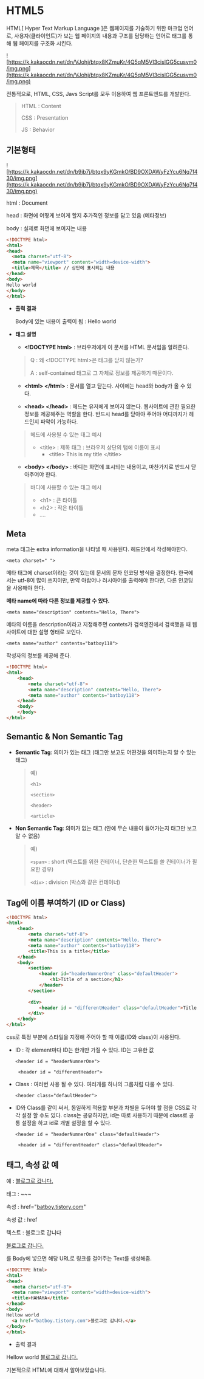 # HTML5

HTML[ Hyper Text Markup Language ]은 웹페이지를 기술하기 위한 마크업 언어로, 사용자(클라이언트)가 보는 웹 페이지의 내용과 구조를 담당하는 언어로 태그를 통해 웹 페이지를 구조화 시킨다.

![https://k.kakaocdn.net/dn/VJohj/btqx8KZmuKr/4Q5qM5VI3cislGG5cusvm0/img.png](https://k.kakaocdn.net/dn/VJohj/btqx8KZmuKr/4Q5qM5VI3cislGG5cusvm0/img.png)

전통적으로, HTML, CSS, Javs Script를 모두 이용하여 웹 프론트엔드를 개발한다.

> HTML : Content
>
> CSS : Presentation
>
> JS : Behavior



## 기본형태

![https://k.kakaocdn.net/dn/b9jb7j/btqx9yKGmkO/BD9OXDAWyFzYcu6Nq7f430/img.png](https://k.kakaocdn.net/dn/b9jb7j/btqx9yKGmkO/BD9OXDAWyFzYcu6Nq7f430/img.png)

html : Document

head : 화면에 어떻게 보이게 할지 추가적인 정보를 담고 있음 (메타정보)

body : 실제로 화면에 보여지는 내용

```html
<!DOCTYPE html>
<html>
<head>
  <meta charset="utf-8">
  <meta name="viewport" content="width=device-width">
  <title>제목</title> // 상단에 표시되는 내용
</head>
<body>
Hello world
</body>
</html>
```



- **출력 결과**

  Body에 있는 내용이 출력이 됨 : Hello world



- **태그 설명**

  - **\<!DOCTYPE html>** : 브라우저에게 이 문서를 HTML 문서임을  알려준다. 

  > Q : 왜 \<!DOCTYPE html>은 태그를 닫지 않는가?
  >
  > A : self-contained 태그로 그 자체로 정보를 제공하기 때문이다.

  - **\<html>   \</html>** : 문서를 열고 닫는다. 사이에는 head와 body가 올 수 있다.

  - **\<head>  \</head>** : 헤드는 유저에게 보이지 않는다. 웹사이트에 관한 필요한 정보를 제공해주는 역할을 한다. 반드시 head를 닫아야 주어야 어디까지가 헤드인지 파악이 가능하다. 

  > 헤드에 사용될 수 있는 태그 예시
  >
  > - \<title> : 제목 태그 : 브라우저 상단의 탭에 이름이 표시
  >   - \<title> This is my title \</title>

  - **\<body>  \</body>** : 바디는 화면에 표시되는 내용이고, 마찬가지로 반드시 닫아주어야 한다.

  > 바디에 사용할 수 있는 태그 예시
  >
  > - \<h1> : 큰 타이틀
  > - \<h2> : 작은 타이틀
  > - ....



## Meta

meta 태그는 extra information을 나타낼 때 사용된다. 헤드안에서 작성해야한다.

`<meta charset=" ">`

메타 태그에 charset이라는 것이 있는데  문서의 문자 인코딩 방식을 결정한다. 한국에서는 utf-8이 많이 쓰지이만, 만약 아랍어나 러시아어를 출력해야 한다면, 다른 인코딩을 사용해야 한다.

**메타 name에 따라 다른 정보를 제공할 수 있다.**

`<meta name="description" contents="Hello, There">`

메타의 이름을 description이라고 지정해주면 contets가 검색엔진에서 검색했을 때 웹사이트에 대한 설명 형태로 보인다.

`<meta name="author" contents="batboy118">`

작성자의 정보를 제공해 준다.



```html
<!DOCTYPE html>
<html>
    <head>
        <meta charset="utf-8">
        <meta name="description" contents="Hello, There">
        <meta name="author" contents="batboy118">
    </head>
    <body>
    </body>
</html>
```



## Semantic & Non Semantic Tag

- **Semantic Tag**: 의미가 있는 태그 (태그만 보고도 어떤것을 의미하는지 알 수 있는 태그)

  > 예)
  >
  > `<h1>`
  >
  > `<section>`
  >
  > `<header>`
  >
  > `<article>`

- **Non Semantic Tag**: 의미가 없는 태그 (안에 무슨 내용이 들어가는지 태그만 보고 알 수 없음)

  > 예)
  >
  > `<span>` : short (텍스트를 위한 컨테이너, 단순한 텍스트를 쓸 컨테이너가 필요한 경우)
  >
  > `<div>` : division  (박스와 같은 컨테이너)



## Tag에 이름 부여하기 (ID or Class)

```html
<!DOCTYPE html>
<html>
    <head>
        <meta charset="utf-8">
        <meta name="description" contents="Hello, There">
        <meta name="author" contents="batboy118">
        <title>This is a title</title>
    </head>
    <body>
        <section>
            <header id="headerNumnerOne" class="defaultHeader">
                <h1>Title of a section</h1>
            </header>  
        </section>
        
        <div>
            <header id = "differentHeader" class="defaultHeader">Title of the unkown container</header>
        </div>
    </body>
</html>
```

css로 특정 부분에 스타일을 지정해 주어야 할 때 이름(ID와 class)이 사용된다.

- ID : 각 element마다 ID는 한개만 가질 수 있다. ID는 고유한 값

  `<header id = "headerNumnerOne">`

  ` <header id = "differentHeader">`

- Class : 여러번 사용 될 수 있다. 여러개를 하나의 그룹처럼 다룰 수 있다.

  `<header class="defaultHeader">`

- ID와 Class를 같이 써서, 동일하게 적용할 부분과 차별을 두어야 할 점을 CSS로 각각 설정 할 수도 있다. class는 공유하지만, id는 따로 사용하기 때문에 class로 공통 설정을 하고 id로 개별 설정을 할 수 있다.

  `<header id = "headerNumnerOne" class="defaultHeader">`

  ` <header id = "differentHeader" class="defaultHeader">`



## 태그, 속성 값 예

예 : <a href="[batboy.tistory.com](http://batboy.tistory.com)">블로그로 갑니다.</a>

태그 : <a> ~~~ </a>

속성 : href="[batboy.tistory.com](http://batboy.tistory.com)"

속성 값 : href

텍스트 : 블로그로 갑니다

<a href="batboy.tistory.com">블로그로 갑니다.</a>

를 Body에 넣으면 해당 URL로 링크를 걸어주는 Text를 생성해줌.

```html
<!DOCTYPE html>
<html>
<head>
  <meta charset="utf-8">
  <meta name="viewport" content="width=device-width">
  <title>HAHAHA</title>
</head>
<body>
Hellow world
  <a href="batboy.tistory.com">블로그로 갑니다.</a>
</body>
</html>
```

- 출력 결과

Hellow world [블로그로 갑니다.](https://null.jsbin.com/batboy.tistory.com)

기본적으로 HTML에 대해서 알아보았습니다.